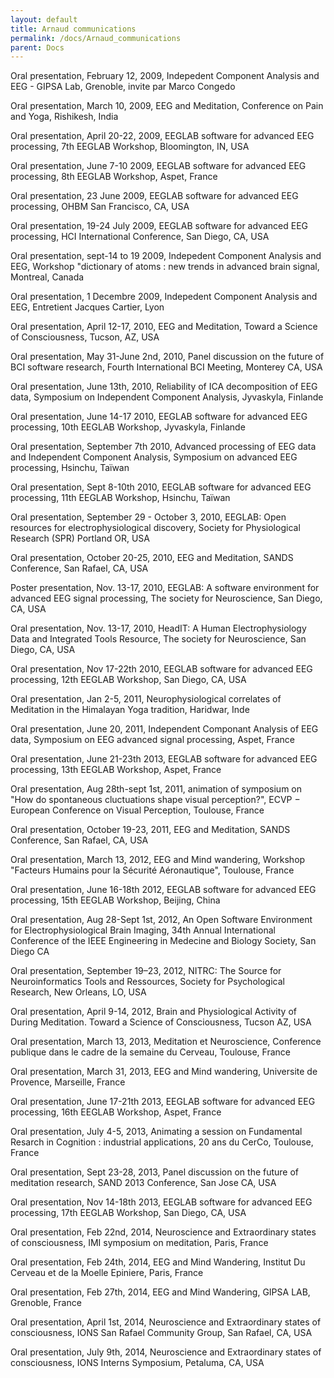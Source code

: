 ```yaml
---
layout: default
title: Arnaud communications
permalink: /docs/Arnaud_communications
parent: Docs
---
```


Oral presentation, February 12, 2009, Indepedent Component Analysis and
EEG - GIPSA Lab, Grenoble, invite par Marco Congedo

Oral presentation, March 10, 2009, EEG and Meditation, Conference on
Pain and Yoga, Rishikesh, India

Oral presentation, April 20-22, 2009, EEGLAB software for advanced EEG
processing, 7th EEGLAB Workshop, Bloomington, IN, USA

Oral presentation, June 7-10 2009, EEGLAB software for advanced EEG
processing, 8th EEGLAB Workshop, Aspet, France

Oral presentation, 23 June 2009, EEGLAB software for advanced EEG
processing, OHBM San Francisco, CA, USA

Oral presentation, 19-24 July 2009, EEGLAB software for advanced EEG
processing, HCI International Conference, San Diego, CA, USA

Oral presentation, sept-14 to 19 2009, Indepedent Component Analysis and
EEG, Workshop "dictionary of atoms : new trends in advanced brain
signal, Montreal, Canada

Oral presentation, 1 Decembre 2009, Indepedent Component Analysis and
EEG, Entretient Jacques Cartier, Lyon

Oral presentation, April 12-17, 2010, EEG and Meditation, Toward a
Science of Consciousness, Tucson, AZ, USA

Oral presentation, May 31-June 2nd, 2010, Panel discussion on the future
of BCI software research, Fourth International BCI Meeting, Monterey CA,
USA

Oral presentation, June 13th, 2010, Reliability of ICA decomposition of
EEG data, Symposium on Independent Component Analysis, Jyvaskyla,
Finlande

Oral presentation, June 14-17 2010, EEGLAB software for advanced EEG
processing, 10th EEGLAB Workshop, Jyvaskyla, Finlande

Oral presentation, September 7th 2010, Advanced processing of EEG data
and Independent Component Analysis, Symposium on advanced EEG
processing, Hsinchu, Taïwan

Oral presentation, Sept 8-10th 2010, EEGLAB software for advanced EEG
processing, 11th EEGLAB Workshop, Hsinchu, Taïwan

Oral presentation, September 29 - October 3, 2010, EEGLAB: Open
resources for electrophysiological discovery, Society for Physiological
Research (SPR) Portland OR, USA

Oral presentation, October 20-25, 2010, EEG and Meditation, SANDS
Conference, San Rafael, CA, USA

Poster presentation, Nov. 13-17, 2010, EEGLAB: A software environment
for advanced EEG signal processing, The society for Neuroscience, San
Diego, CA, USA

Oral presentation, Nov. 13-17, 2010, HeadIT: A Human Electrophysiology
Data and Integrated Tools Resource, The society for Neuroscience, San
Diego, CA, USA

Oral presentation, Nov 17-22th 2010, EEGLAB software for advanced EEG
processing, 12th EEGLAB Workshop, San Diego, CA, USA

Oral presentation, Jan 2-5, 2011, Neurophysiological correlates of
Meditation in the Himalayan Yoga tradition, Haridwar, Inde

Oral presentation, June 20, 2011, Independent Componant Analysis of EEG
data, Symposium on EEG advanced signal processing, Aspet, France

Oral presentation, June 21-23th 2013, EEGLAB software for advanced EEG
processing, 13th EEGLAB Workshop, Aspet, France

Oral presentation, Aug 28th-sept 1st, 2011, animation of symposium on
"How do spontaneous cluctuations shape visual perception?", ECVP −
European Conference on Visual Perception, Toulouse, France

Oral presentation, October 19-23, 2011, EEG and Meditation, SANDS
Conference, San Rafael, CA, USA

Oral presentation, March 13, 2012, EEG and Mind wandering, Workshop
"Facteurs Humains pour la Sécurité Aéronautique", Toulouse, France

Oral presentation, June 16-18th 2012, EEGLAB software for advanced EEG
processing, 15th EEGLAB Workshop, Beijing, China

Oral presentation, Aug 28-Sept 1st, 2012, An Open Software Environment
for Electrophysiological Brain Imaging, 34th Annual International
Conference of the IEEE Engineering in Medecine and Biology Society, San
Diego CA

Oral presentation, September 19–23, 2012, NITRC: The Source for
Neuroinformatics Tools and Ressources, Society for Psychological
Research, New Orleans, LO, USA

Oral presentation, April 9-14, 2012, Brain and Physiological Activity of
During Meditation. Toward a Science of Consciousness, Tucson AZ, USA

Oral presentation, March 13, 2013, Meditation et Neuroscience,
Conference publique dans le cadre de la semaine du Cerveau, Toulouse,
France

Oral presentation, March 31, 2013, EEG and Mind wandering, Universite de
Provence, Marseille, France

Oral presentation, June 17-21th 2013, EEGLAB software for advanced EEG
processing, 16th EEGLAB Workshop, Aspet, France

Oral presentation, July 4-5, 2013, Animating a session on Fundamental
Resarch in Cognition : industrial applications, 20 ans du CerCo,
Toulouse, France

Oral presentation, Sept 23-28, 2013, Panel discussion on the future of
meditation research, SAND 2013 Conference, San Jose CA, USA

Oral presentation, Nov 14-18th 2013, EEGLAB software for advanced EEG
processing, 17th EEGLAB Workshop, San Diego, CA, USA

Oral presentation, Feb 22nd, 2014, Neuroscience and Extraordinary states
of consciousness, IMI symposium on meditation, Paris, France

Oral presentation, Feb 24th, 2014, EEG and Mind Wandering, Institut Du
Cerveau et de la Moelle Epiniere, Paris, France

Oral presentation, Feb 27th, 2014, EEG and Mind Wandering, GIPSA LAB,
Grenoble, France

Oral presentation, April 1st, 2014, Neuroscience and Extraordinary
states of consciousness, IONS San Rafael Community Group, San Rafael,
CA, USA

Oral presentation, July 9th, 2014, Neuroscience and Extraordinary states
of consciousness, IONS Interns Symposium, Petaluma, CA, USA